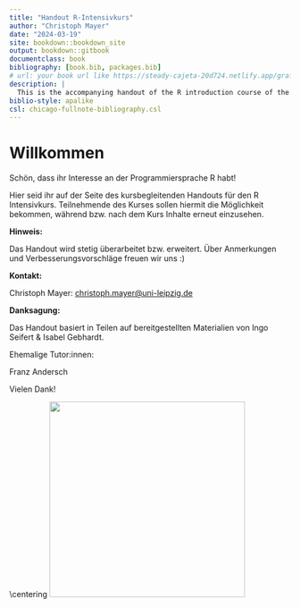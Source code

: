 ```yaml
--- 
title: "Handout R-Intensivkurs"
author: "Christoph Mayer"
date: "2024-03-19"
site: bookdown::bookdown_site
output: bookdown::gitbook
documentclass: book
bibliography: [book.bib, packages.bib]
# url: your book url like https://steady-cajeta-20d724.netlify.app/grafiken.html
description: |
  This is the accompanying handout of the R introduction course of the Unirechenzentrum Leipzig.
biblio-style: apalike
csl: chicago-fullnote-bibliography.csl
---
```

# Willkommen

Schön, dass ihr Interesse an der Programmiersprache R habt!

Hier seid ihr auf der Seite des kursbegleitenden Handouts für den R Intensivkurs. 
Teilnehmende des Kurses sollen hiermit die Möglichkeit bekommen, während bzw. nach dem Kurs Inhalte erneut einzusehen.

**Hinweis:** 

Das Handout wird stetig überarbeitet bzw. erweitert. Über Anmerkungen und Verbesserungsvorschläge freuen wir uns :)


**Kontakt:**

Christoph Mayer: christoph.mayer@uni-leipzig.de


**Danksagung:** 

Das Handout basiert in Teilen auf bereitgestellten Materialien von Ingo Seifert & Isabel Gebhardt. 

Ehemalige Tutor:innen:

Franz Andersch

Vielen Dank!

\centering
<img src="Abbildungen/2022_URZ_Förderung-IT-Kurse.jpg" alt="" width="350"/>
